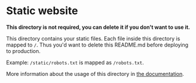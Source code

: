 # Static website

**This directory is not required, you can delete it if you don't want to use it.**

This directory contains your static files.
Each file inside this directory is mapped to `/`.
Thus you'd want to delete this README.md before deploying to production.

Example: `/static/robots.txt` is mapped as `/robots.txt`.

More information about the usage of this directory in [the documentation](https://nuxtjs.org/guide/assets#static).
